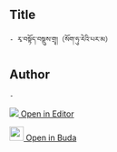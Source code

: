 ## Title
	- རྭ་བསྟོད་བསྡུས་གྲྭ།（སོག་ཧུ་རེའི་པར་མ）

## Author
	- 



[<img src="https://img.icons8.com/color/25/000000/edit-property.png"> Open in Editor](http://editor.openpecha.org/P000607)

[<img width="25" src="https://library.bdrc.io/icons/BUDA-small.svg"> Open in Buda](https://library.bdrc.io/show/bdr:IE0OPP000607)
